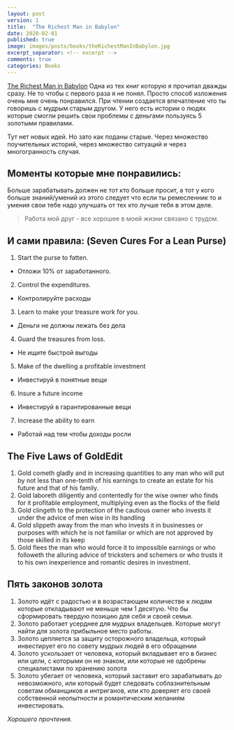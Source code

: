 ```yaml
---
layout: post
version: 1
title:  "The Richest Man in Babylon"
date: 2020-02-01
published: true
image: images/posts/books/theRichestManInBabylon.jpg
excerpt_separator: <!-- excerpt -->
comments: true
categories: Books
---
```


[The Richest Man in Babylon](https://en.wikipedia.org/wiki/The_Richest_Man_in_Babylon)
Одна из тех книг которую я прочитал дважды сразу. Не то чтобы с первого раза я не понял. Просто способ изложения очень мне очень понравился. При чтении создается впечатление что ты говоришь с мудрым старым другом. У него есть истории о людях которые смогли решить свои проблемы с деньгами пользуясь 5 золотыми правилами.

<!-- excerpt -->

Тут нет новых идей. Но зато как поданы старые. Через множество поучительных историй, через множество ситуаций и через многогранность случая.

## Моменты которые мне понравились:
Больше зарабатывать должен не тот кто больше просит, а тот у кого больше знаний/умений из этого следует что если ты ремесленник то и умения свои тебе надо улучшать от тех кто лучше тебя в этом деле.

> Работа мой друг - все хорошее в моей жизни связано с трудом.

## И сами правила: (Seven Cures For a Lean Purse)
1.  Start the purse to fatten. 
*    Отложи 10% от заработанного.
2. Control the expenditures.
*    Контролируйте расходы
3. Learn to make your treasure work for you.
*    Деньги не должны лежать без дела
4. Guard the treasures from loss.
*    Не ищите быстрой выгоды
5. Make of the dwelling a profitable investment
*    Инвестируй в понятные вещи
6. Insure a future income
*    Инвестируй в гарантированные вещи
7. Increase thе ability to earn
*    Работай над тем чтобы доходы росли

## The Five Laws of GoldEdit
1. Gold cometh gladly and in increasing quantities to any man who will put by not less than one-tenth of his earnings to create an estate for his future and that of his family.
2. Gold laboreth diligently and contentedly for the wise owner who finds for it profitable employment, multiplying even as the flocks of the field
3. Gold clingeth to the protection of the cautious owner who invests it under the advice of men wise in its handling
4. Gold slippeth away from the man who invests it in businesses or purposes with which he is not familiar or which are not approved by those skilled in its keep
5. Gold flees the man who would force it to impossible earnings or who followeth the alluring advice of tricksters and schemers or who trusts it to his own inexperience and romantic desires in investment.

## Пять законов золота
1. Золото идёт с радостью и в возрастающем  количестве к людям которые откладывают не меньше чем 1 десятую. Что бы сформировать твердую позицию для себя и своей семьи.
2. Золото работает  усерднее для мудрых владельцев. Которые могут найти для золота  прибыльное место работы.
3. Золото цепляется за защиту осторожного владельца, который инвестирует его по совету мудрых людей в его обращении
4. Золото ускользает от человека, который вкладывает его в бизнес или цели, с которыми он не знаком, или которые не одобрены специалистами по хранению золота
5. Золото убегает от человека, который заставит его зарабатывать до невозможного, или который будет следовать соблазнительным советам обманщиков и интриганов, или кто доверяет его своей собственной неопытности и романтическим желаниям инвестировать.

_Хорошего прочтения._
